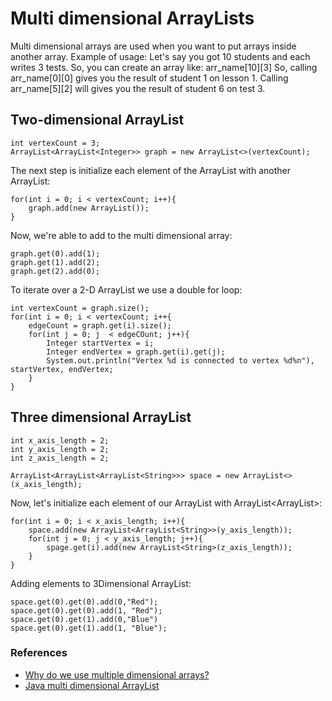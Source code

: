 # Multi dimensional ArrayLists
Multi dimensional arrays are used when you want to put arrays inside another array.
Example of usage:
Let's say you got 10 students and each writes 3 tests. So, you can create an array like: arr_name[10][3]
So, calling arr_name[0][0] gives you the result of student 1 on lesson 1.
Calling arr_name[5][2] will gives you the result of student 6 on test 3.

## Two-dimensional ArrayList
```
int vertexCount = 3;
ArrayList<ArrayList<Integer>> graph = new ArrayList<>(vertexCount);
```
The next step is initialize each element of the ArrayList with another ArrayList:
```
for(int i = 0; i < vertexCount; i++){
	graph.add(new ArrayList());
}
```
Now, we're able to add to the multi dimensional array:
```
graph.get(0).add(1);
graph.get(1).add(2);
graph.get(2).add(0);
```

To iterate over a 2-D ArrayList we use a double for loop:
```
int vertexCount = graph.size();
for(int i = 0; i < vertexCount; i++{
	edgeCount = graph.get(i).size();
	for(int j = 0; j  < edgeCOunt; j++){
		Integer startVertex = i;
		Integer endVertex = graph.get(i).get(j);
		System.out.println("Vertex %d is connected to vertex %d%n"), startVertex, endVertex;
	}
}
```
## Three dimensional ArrayList
```
int x_axis_length = 2;
int y_axis_length = 2;
int z_axis_length = 2;

ArrayList<ArrayList<ArrayList<String>>> space = new ArrayList<>(x_axis_length);
```
Now, let's initialize each element of our ArrayList with ArrayList<ArrayList<String>>:

```
for(int i = 0; i < x_axis_length; i++){
	space.add(new ArrayList<ArrayList<String>>(y_axis_length));
	for(int j = 0; j < y_axis_length; j++){
		spage.get(i).add(new ArrayList<String>(z_axis_length));
	}
}
```
Adding elements to 3Dimensional ArrayList:
```
space.get(0).get(0).add(0,"Red");
space.get(0).get(0).add(1, "Red");
space.get(0).get(1).add(0,"Blue")
space.get(0).get(1).add(1, "Blue");
```

### References
- [Why do we use multiple dimensional arrays?](https://stackoverflow.com/questions/17509964/why-do-we-use-multiple-dimensional-arrays)
- [Java multi dimensional ArrayList](https://www.baeldung.com/java-multi-dimensional-arraylist)
